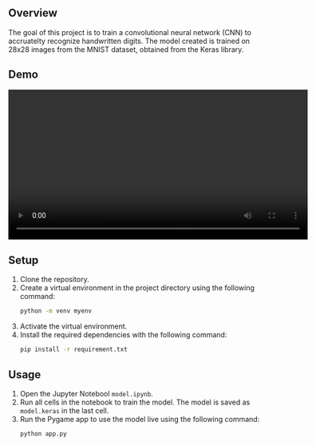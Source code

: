 ## Overview

The goal of this project is to train a convolutional neural network (CNN) to accruatelty recognize handwritten digits. The model created is trained on 28x28 images from the MNIST dataset, obtained from the Keras library.

## Demo

<video width="600" controls>
    <source src="demo.mov" type="video/mp4">
</video>

## Setup

1. Clone the repository.
2. Create a virtual environment in the project directory using the following command:
    ```bash
    python -m venv myenv
    ```
3. Activate the virtual environment.
4. Install the required dependencies with the following command:
    ```bash
    pip install -r requirement.txt
    ```

## Usage
1. Open the Jupyter Notebool `model.ipynb`.
2. Run all cells in the notebook to train the model. The model is saved as `model.keras` in the last cell.
3. Run the Pygame app to use the model live using the following command:
    ```bash
    python app.py
    ```
